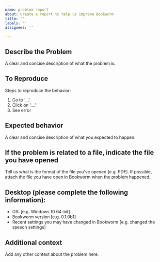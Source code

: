 ```yaml
---
name: problem report
about: Create a report to help us improve Bookworm
title: ''
labels: ''
assignees: ''

---
```


## Describe the Problem

A clear and concise description of what the problem is.

## To Reproduce

Steps to reproduce the behavior:
1. Go to '...'
2. Click on '....'
3. See error

## Expected behavior

A clear and concise description of what you expected to happen.

## If the problem is related to a file, indicate the file you have opened

Tell us what is the format of the file you've opened [e.g. PDF]. If possible, attach the file you have open in Bookworm when the problem happened.

## Desktop (please complete the following information):

 - OS: [e.g. Windows 10 64-bit]
 - Bookworm version [e.g. 0.1.0b1]
 - Recent settings you may have changed in Bookworm [e.g. changed the speech settings]

## Additional context

Add any other context about the problem here.
